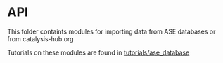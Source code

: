 # API

This folder containts modules for importing data from ASE databases or from catalysis-hub.org

Tutorials on these modules are found in [tutorials/ase_database](https://github.com/SUNCAT-Center/catmap/tree/master/tutorials/ase_database)
